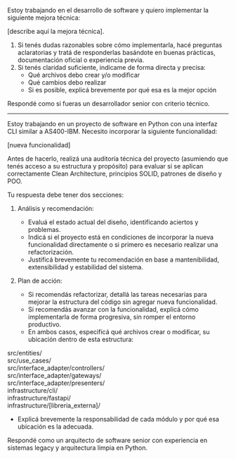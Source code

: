 Estoy trabajando en el desarrollo de software y quiero implementar la siguiente mejora técnica: 

[describe aquí la mejora técnica].

1. Si tenés dudas razonables sobre cómo implementarla, hacé preguntas aclaratorias y tratá de responderlas basándote en buenas prácticas, documentación oficial o experiencia previa.
2. Si tenés claridad suficiente, indicame de forma directa y precisa:
   - Qué archivos debo crear y/o modificar
   - Qué cambios debo realizar
   - Si es posible, explicá brevemente por qué esa es la mejor opción

Respondé como si fueras un desarrollador senior con criterio técnico.


---


Estoy trabajando en un proyecto de software en Python con una interfaz CLI similar a AS400-IBM. Necesito incorporar la siguiente funcionalidad:

[nueva funcionalidad]

Antes de hacerlo, realizá una auditoría técnica del proyecto (asumiendo que tenés acceso a su estructura y propósito) para evaluar si se aplican correctamente Clean Architecture, principios SOLID, patrones de diseño y POO.

Tu respuesta debe tener dos secciones:

1. Análisis y recomendación:
   - Evaluá el estado actual del diseño, identificando aciertos y problemas.
   - Indicá si el proyecto está en condiciones de incorporar la nueva funcionalidad directamente o si primero es necesario realizar una refactorización.
   - Justificá brevemente tu recomendación en base a mantenibilidad, extensibilidad y estabilidad del sistema.

2. Plan de acción:
   - Si recomendás refactorizar, detallá las tareas necesarias para mejorar la estructura del código sin agregar nueva funcionalidad.
   - Si recomendás avanzar con la funcionalidad, explicá cómo implementarla de forma progresiva, sin romper el entorno productivo.
   - En ambos casos, especificá qué archivos crear o modificar, su ubicación dentro de esta estructura:

src/entities/  
src/use_cases/  
src/interface_adapter/controllers/  
src/interface_adapter/gateways/  
src/interface_adapter/presenters/  
infrastructure/cli/  
infrastructure/fastapi/  
infrastructure/[libreria_externa]/  

   - Explicá brevemente la responsabilidad de cada módulo y por qué esa ubicación es la adecuada.

Respondé como un arquitecto de software senior con experiencia en sistemas legacy y arquitectura limpia en Python.
